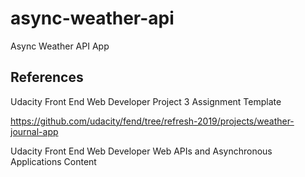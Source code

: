 # async-weather-api
Async Weather API App

## References

Udacity Front End Web Developer Project 3 Assignment Template

https://github.com/udacity/fend/tree/refresh-2019/projects/weather-journal-app

Udacity Front End Web Developer Web APIs and Asynchronous Applications Content
